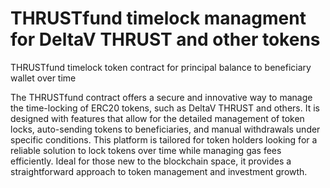 # THRUSTfund timelock managment for DeltaV THRUST and other tokens
THRUSTfund timelock token contract for principal balance to beneficiary wallet over time<br />

The THRUSTfund contract offers a secure and innovative way to manage the time-locking of ERC20 tokens, such as DeltaV THRUST and others. It is designed with features that allow for the detailed management of token locks, auto-sending tokens to beneficiaries, and manual withdrawals under specific conditions. This platform is tailored for token holders looking for a reliable solution to lock tokens over time while managing gas fees efficiently. Ideal for those new to the blockchain space, it provides a straightforward approach to token management and investment growth.
